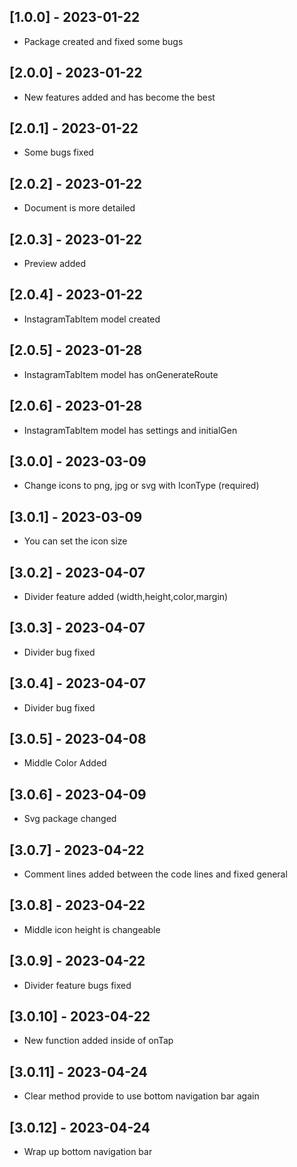 ## [1.0.0] - 2023-01-22
- Package created and fixed some bugs

## [2.0.0] - 2023-01-22
- New features added and has become the best

## [2.0.1] - 2023-01-22
- Some bugs fixed

## [2.0.2] - 2023-01-22
- Document is more detailed

## [2.0.3] - 2023-01-22
- Preview added

## [2.0.4] - 2023-01-22
- InstagramTabItem model created

## [2.0.5] - 2023-01-28
- InstagramTabItem model has onGenerateRoute

## [2.0.6] - 2023-01-28
- InstagramTabItem model has settings and initialGen

## [3.0.0] - 2023-03-09
- Change icons to png, jpg or svg with IconType (required)

## [3.0.1] - 2023-03-09
- You can set the icon size

## [3.0.2] - 2023-04-07
- Divider feature added (width,height,color,margin)

## [3.0.3] - 2023-04-07
- Divider bug fixed

## [3.0.4] - 2023-04-07
- Divider bug fixed

## [3.0.5] - 2023-04-08
- Middle Color Added

## [3.0.6] - 2023-04-09
- Svg package changed

## [3.0.7] - 2023-04-22
- Comment lines added between the code lines and fixed general

## [3.0.8] - 2023-04-22
- Middle icon height is changeable

## [3.0.9] - 2023-04-22
- Divider feature bugs fixed

## [3.0.10] - 2023-04-22
- New function added inside of onTap

## [3.0.11] - 2023-04-24
- Clear method provide to use bottom navigation bar again

## [3.0.12] - 2023-04-24
- Wrap up bottom navigation bar